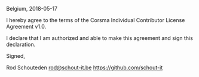 Belgium, 2018-05-17

I hereby agree to the terms of the Corsma Individual Contributor License
Agreement v1.0.

I declare that I am authorized and able to make this agreement and sign this
declaration.

Signed,

Rod Schouteden rod@schout-it.be https://github.com/schout-it
